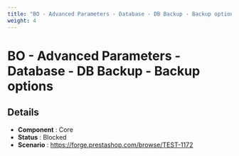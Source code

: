 ```yaml
---
title: "BO - Advanced Parameters - Database - DB Backup - Backup options"
weight: 4
---
```


# BO - Advanced Parameters - Database - DB Backup - Backup options
## Details
* **Component** : Core
* **Status** : Blocked
* **Scenario** : https://forge.prestashop.com/browse/TEST-1172
